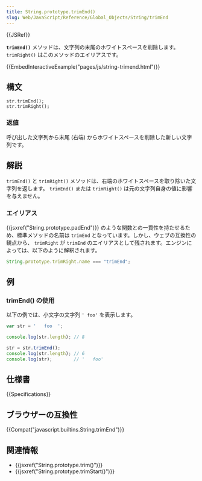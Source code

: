 ```yaml
---
title: String.prototype.trimEnd()
slug: Web/JavaScript/Reference/Global_Objects/String/trimEnd
---
```


{{JSRef}}

**`trimEnd()`** メソッドは、文字列の末尾のホワイトスペースを削除します。 `trimRight()` はこのメソッドのエイリアスです。

{{EmbedInteractiveExample("pages/js/string-trimend.html")}}

## 構文

```
str.trimEnd();
str.trimRight();
```

### 返値

呼び出した文字列から末尾 (右端) からホワイトスペースを削除した新しい文字列です。

## 解説

`trimEnd()` と `trimRight()` メソッドは、右端のホワイトスペースを取り除いた文字列を返します。 `trimEnd()` または `trimRight()` は元の文字列自身の値に影響を与えません。

### エイリアス

{{jsxref("String.prototype.padEnd")}} のような関数との一貫性を持たせるため、標準メソッドの名前は `trimEnd` となっています。しかし、ウェブの互換性の観点から、 `trimRight` が `trimEnd` のエイリアスとして残されます。エンジンによっては、以下のように解釈されます。

```js
String.prototype.trimRight.name === "trimEnd";
```

## 例

### trimEnd() の使用

以下の例では、小文字の文字列 `' foo'` を表示します。

```js
var str = '   foo  ';

console.log(str.length); // 8

str = str.trimEnd();
console.log(str.length); // 6
console.log(str);        // '   foo'
```

## 仕様書

{{Specifications}}

## ブラウザーの互換性

{{Compat("javascript.builtins.String.trimEnd")}}

## 関連情報

- {{jsxref("String.prototype.trim()")}}
- {{jsxref("String.prototype.trimStart()")}}
